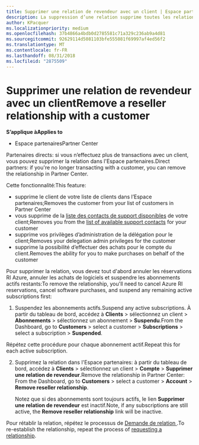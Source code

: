 ```yaml
---
title: Supprimer une relation de revendeur avec un client | Espace partenaires
description: La suppression d’une relation supprime toutes les relations commerciales clôturées de votre affichage dans l'Espace partenaires.
author: KPacquer
ms.localizationpriority: medium
ms.openlocfilehash: 37b4866a4bdb0d2785581c71a329c236ab9a4d81
ms.sourcegitcommit: 92629114d5081103bfe555081f69997af4ed56f2
ms.translationtype: MT
ms.contentlocale: fr-FR
ms.lasthandoff: 08/31/2018
ms.locfileid: "2875509"
---
```

# <a name="remove-a-reseller-relationship-with-a-customer"></a><span data-ttu-id="7e74c-103">Supprimer une relation de revendeur avec un client</span><span class="sxs-lookup"><span data-stu-id="7e74c-103">Remove a reseller relationship with a customer</span></span>

**<span data-ttu-id="7e74c-104">S’applique à</span><span class="sxs-lookup"><span data-stu-id="7e74c-104">Applies to</span></span>**

-   <span data-ttu-id="7e74c-105">Espace partenaires</span><span class="sxs-lookup"><span data-stu-id="7e74c-105">Partner Center</span></span>

<span data-ttu-id="7e74c-106">Partenaires directs: si vous n’effectuez plus de transactions avec un client, vous pouvez supprimer la relation dans l'Espace partenaires.</span><span class="sxs-lookup"><span data-stu-id="7e74c-106">Direct partners: if you're no longer transacting with a customer, you can remove the relationship in Partner Center.</span></span> 

<span data-ttu-id="7e74c-107">Cette fonctionnalité:</span><span class="sxs-lookup"><span data-stu-id="7e74c-107">This feature:</span></span>
*  <span data-ttu-id="7e74c-108">supprime le client de votre liste de clients dans l’Espace partenaires;</span><span class="sxs-lookup"><span data-stu-id="7e74c-108">Removes the customer from your list of customers in Partner Center</span></span>
*  <span data-ttu-id="7e74c-109">vous supprime de la [liste des contacts de support disponibles](assign-support-contacts.md) de votre client;</span><span class="sxs-lookup"><span data-stu-id="7e74c-109">Removes you from the [list of available support contacts](assign-support-contacts.md) for your customer</span></span>
*  <span data-ttu-id="7e74c-110">supprime vos privilèges d’administration de la délégation pour le client;</span><span class="sxs-lookup"><span data-stu-id="7e74c-110">Removes your delegation admin privileges for the customer</span></span>
*  <span data-ttu-id="7e74c-111">supprime la possibilité d’effectuer des achats pour le compte du client.</span><span class="sxs-lookup"><span data-stu-id="7e74c-111">Removes the ability for you to make purchases on behalf of the customer</span></span>

<span data-ttu-id="7e74c-112">Pour supprimer la relation, vous devez tout d'abord annuler les réservations RI Azure, annuler les achats de logiciels et suspendre les abonnements actifs restants:</span><span class="sxs-lookup"><span data-stu-id="7e74c-112">To remove the relationship, you'll need to cancel Azure RI reservations, cancel software purchases, and suspend any remaining active subscriptions first:</span></span>

1.  <span data-ttu-id="7e74c-113">Suspendez les abonnements actifs.</span><span class="sxs-lookup"><span data-stu-id="7e74c-113">Suspend any active subscriptions.</span></span> <span data-ttu-id="7e74c-114">À partir du tableau de bord, accédez à **Clients** > sélectionnez un client > **Abonnements** > sélectionnez un abonnement > **Suspendu**.</span><span class="sxs-lookup"><span data-stu-id="7e74c-114">From the Dashboard, go to **Customers** > select a customer > **Subscriptions** > select a subscription > **Suspended**.</span></span> 

   <span data-ttu-id="7e74c-115">Répétez cette procédure pour chaque abonnement actif.</span><span class="sxs-lookup"><span data-stu-id="7e74c-115">Repeat this for each active subscription.</span></span>

2.  <span data-ttu-id="7e74c-116">Supprimez la relation dans l'Espace partenaires: à partir du tableau de bord, accédez à **Clients** > sélectionnez un client > **Compte** > **Supprimer une relation de revendeur**.</span><span class="sxs-lookup"><span data-stu-id="7e74c-116">Remove the relationship in Partner Center: From the Dashboard, go to **Customers** > select a customer > **Account** > **Remove reseller relationship**.</span></span>

    <span data-ttu-id="7e74c-117">Notez que si des abonnements sont toujours actifs, le lien **Supprimer une relation de revendeur** est inactif.</span><span class="sxs-lookup"><span data-stu-id="7e74c-117">Note, if any subscriptions are still active, the **Remove reseller relationship** link will be inactive.</span></span> 

<span data-ttu-id="7e74c-118">Pour rétablir la relation, répétez le processus de [Demande de relation ](request-a-relationship-with-a-customer.md).</span><span class="sxs-lookup"><span data-stu-id="7e74c-118">To re-establish the relationship, repeat the process of [requesting a relationship](request-a-relationship-with-a-customer.md).</span></span>
